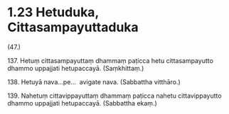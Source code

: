 

# 1.23 Hetuduka, Cittasampayuttaduka



(47.)

137\. Hetuṃ cittasampayuttaṃ dhammaṃ paṭicca hetu cittasampayutto dhammo uppajjati hetupaccayā. (Saṃkhittaṃ.)

138\. Hetuyā nava…pe…  avigate nava. (Sabbattha vitthāro.)

139\. Nahetuṃ cittavippayuttaṃ dhammaṃ paṭicca nahetu cittavippayutto dhammo uppajjati hetupaccayā. (Sabbattha ekaṃ.)



